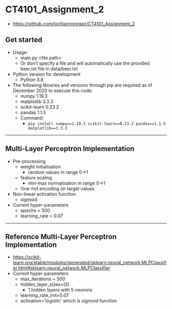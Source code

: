 # CT4101_Assignment_2
- https://github.com/lochlannoregan/CT4101_Assignment_2

## Get started
- Usage:
    - main.py \<file path>
    - Or don't specify a file and will automatically use the provided beer.txt file in data/beer.txt
- Python version for development
    - Python 3.8
- The following libraries and versions through pip are required as of December 2020 to execute this code:
    - numpy 1.19.3
    - matplotlib 3.3.3
    - scikit-learn 0.23.2
    - pandas 1.1.5
    - Command:
        - ```pip install numpy==1.19.3 scikit-learn==0.23.2 pandas==1.1.5 matplotlib==3.3.3```

---

## Multi-Layer Perceptron Implementation
-  Pre-processing
    - weight initialisation
        - random values in range 0->1
    - feature scaling
        - min-max normalisation in range 0->1
    - One-hot encoding on target values
- Non-linear activation function
    - sigmoid
- Current hyper-parameters
    - epochs = 500
    - learning_rate = 0.07

---

## Reference Multi-Layer Perceptron Implementation
- https://scikit-learn.org/stable/modules/generated/sklearn.neural_network.MLPClassifier.html#sklearn.neural_network.MLPClassifier
- Current hyper-parameters
    - max_iterations = 500
    - hidden_layer_sizes=(5)
        - 1 hidden layers with 5 neurons
    - learning_rate_init=0.07
    - activation='logistic' which is sigmoid function
